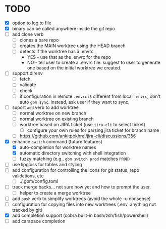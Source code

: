 # TODO
- [x] option to log to file
- [x] binary can be called anywhere inside the git repo
- [ ] add clone verb
    - [ ] clones a bare repo
    - [ ] creates the MAIN worktree using the HEAD branch
    - [ ] detects if the worktree has a .envrc
        * YES - use that as the .envrc for the repo
        * NO - tell user to create a .envrc file. suggest to user to generate one based on the initial worktree we created.
- [ ] support direnv
    - [ ] fetch
    - [ ] validate
    - [ ] check
    - [ ] if configuration in remote `.envrc` is different from local `.envrc`, don't auto `gbm sync`. instead, ask user if they want to sync.
- [ ] suport `add` verb to add worktree
    - [ ] normal worktree on new branch
    - [ ] normal worktree on existing branch
    - [ ] worktree based on JIRA ticket (use `jira-cli` to select ticket)
        - [ ] configure your own rules for parsing jira ticket for branch name
    - [ ] https://github.com/ankitpokhrel/jira-cli/discussions/356
- [x] enhance `switch` command (future features)
    - [x] auto-completion for worktree names
    - [x] automatic directory switching with shell integration
    - [ ] fuzzy matching (e.g., `gbm switch prod` matches `PROD`)
- [ ] use lipgloss for tables and styling
- [ ] add configuration for controlling the icons for git status, repo validations, etc
    - [ ] ./.gbm/config.toml 
- [ ] track merge backs... not sure how yet and how to prompt the user.
    - [ ] helper to create a merge worktree
- [ ] add `push` verb to simplify worktrees (avoid the whole -u nonsense)
- [ ] configuration for copying files into new worktrees (.env, anything not tracked by git)
- [x] add completion support (cobra built-in bash/zsh/fish/powershell)
- [ ] add carapace completion
